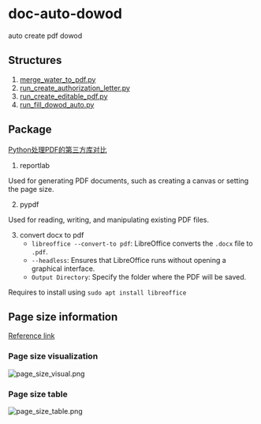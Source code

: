 # doc-auto-dowod

auto create pdf dowod
## Structures
1. [merge_water_to_pdf.py](merge_water_to_pdf.py)
2. [run_create_authorization_letter.py](run_create_authorization_letter.py)
3. [run_create_editable_pdf.py](run_create_editable_pdf.py)
4. [run_fill_dowod_auto.py](run_fill_dowod_auto.py)

## Package

[Python处理PDF的第三方库对比
](https://dothinking.github.io/2021-01-02-Python%E5%A4%84%E7%90%86PDF%E7%9A%84%E7%AC%AC%E4%B8%89%E6%96%B9%E5%BA%93%E5%AF%B9%E6%AF%94/)

1. reportlab

Used for generating PDF documents, such as creating a canvas or setting the page size.

2. pypdf

Used for reading, writing, and manipulating existing PDF files.

3. convert docx to pdf
    - `libreoffice --convert-to pdf`: LibreOffice converts the `.docx` file to `.pdf`.
    - `--headless`: Ensures that LibreOffice runs without opening a graphical interface.
    - `Output Directory`: Specify the folder where the PDF will be saved.

Requires to install using `sudo apt install libreoffice`

## Page size information

[Reference link](https://www.sharp.com.hk/tc/offers-news/complete-guide-to-a-paper-sizes-quick-reference-handbook-for-design-print-dimensions)

### Page size visualization

![page_size_visual.png](assets_img/page_size_visual.png)

### Page size table

![page_size_table.png](assets_img/page_size_table.png)
